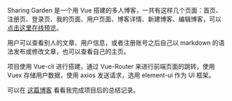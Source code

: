 Sharing Garden 是一个用 Vue 搭建的多人博客，一共有这样几个页面：首页、注册页、登录页、我的页面、用户页面、博客详情、新建博客、编辑博客，可以 [点击这里在线预览](https://hais-teatime.com/kates-blog-client/)。

用户可以查看别人的文章、用户信息，或者注册账号之后自己以 markdown 的语法发布或修改文章，也可以查看自己的主页。

项目使用 Vue-cli 进行搭建，通过 Vue-Router 来进行前端页面的跳转，使用 Vuex 存储用户数据，使用 axios 发送请求，选用 element-ui 作为 UI 框架。

可以在 [这篇博客](https://hais-teatime.com/post/2020-01-15-sharing-garden/) 看看我完成项目后的总结记录。